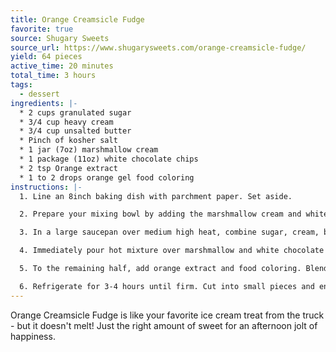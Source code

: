```yaml
---
title: Orange Creamsicle Fudge
favorite: true
source: Shugary Sweets
source_url: https://www.shugarysweets.com/orange-creamsicle-fudge/
yield: 64 pieces
active_time: 20 minutes
total_time: 3 hours
tags: 
  - dessert
ingredients: |-
  * 2 cups granulated sugar 
  * 3/4 cup heavy cream 
  * 3/4 cup unsalted butter 
  * Pinch of kosher salt 
  * 1 jar (7oz) marshmallow cream 
  * 1 package (11oz) white chocolate chips 
  * 2 tsp Orange extract 
  * 1 to 2 drops orange gel food coloring 
instructions: |-
  1. Line an 8inch baking dish with parchment paper. Set aside.

  2. Prepare your mixing bowl by adding the marshmallow cream and white chocolate morsels. Set aside.

  3. In a large saucepan over medium high heat, combine sugar, cream, butter and salt. Bring to a boil. Stirring constantly, boil for a full 4 minutes (ROLLING BOIL). Remove from heat.

  4. Immediately pour hot mixture over marshmallow and white chocolate chips in mixing bowl. Using your electric mixer, blend until smooth (and white chocolate is melted, about 1 minute). Pour HALF of this mixture into prepared baking dish.

  5. To the remaining half, add orange extract and food coloring. Blend until smooth and pour over white layer of fudge.

  6. Refrigerate for 3-4 hours until firm. Cut into small pieces and enjoy. 
---
```

Orange Creamsicle Fudge is like your favorite ice cream treat from the truck - but it doesn't melt! Just the right amount of sweet for an afternoon jolt of happiness.
